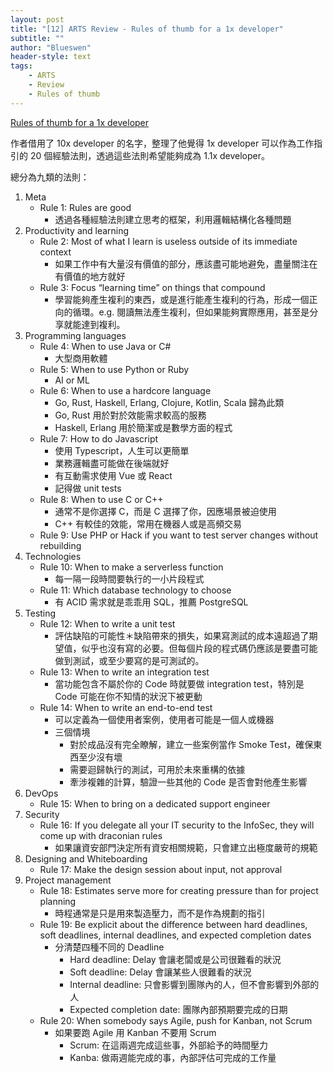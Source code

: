 ```yaml
---
layout: post
title: "[12] ARTS Review - Rules of thumb for a 1x developer"
subtitle: ""
author: "Blueswen"
header-style: text
tags:
    - ARTS
    - Review
    - Rules of thumb
---
```


[Rules of thumb for a 1x developer](https://muldoon.cloud/programming/2020/04/17/programming-rules-thumb.html#rule-6-when-to-use-a-hardcore-language)

作者借用了 10x developer 的名字，整理了他覺得 1x developer 可以作為工作指引的 20 個經驗法則，透過這些法則希望能夠成為 1.1x developer。

總分為九類的法則：

1. Meta
   - Rule 1: Rules are good
     - 透過各種經驗法則建立思考的框架，利用邏輯結構化各種問題
2. Productivity and learning
   - Rule 2: Most of what I learn is useless outside of its immediate context
     - 如果工作中有大量沒有價值的部分，應該盡可能地避免，盡量關注在有價值的地方就好
   - Rule 3: Focus “learning time” on things that compound
     - 學習能夠產生複利的東西，或是進行能產生複利的行為，形成一個正向的循環。e.g. 閱讀無法產生複利，但如果能夠實際應用，甚至是分享就能達到複利。
3. Programming languages
   - Rule 4: When to use Java or C#
     - 大型商用軟體
   - Rule 5: When to use Python or Ruby
     - AI or ML
   - Rule 6: When to use a hardcore language
     - Go, Rust, Haskell, Erlang, Clojure, Kotlin, Scala 歸為此類
     - Go, Rust 用於對於效能需求較高的服務
     - Haskell, Erlang 用於簡潔或是數學方面的程式
   - Rule 7: How to do Javascript
     - 使用 Typescript，人生可以更簡單
     - 業務邏輯盡可能做在後端就好
     - 有互動需求使用 Vue 或 React
     - 記得做 unit tests
   - Rule 8: When to use C or C++
     - 通常不是你選擇 C，而是 C 選擇了你，因應場景被迫使用
     - C++ 有較佳的效能，常用在機器人或是高頻交易
   - Rule 9: Use PHP or Hack if you want to test server changes without rebuilding
4. Technologies
   - Rule 10: When to make a serverless function
     - 每一隔一段時間要執行的一小片段程式
   - Rule 11: Which database technology to choose
     - 有 ACID 需求就是乖乖用 SQL，推薦 PostgreSQL
5. Testing
   - Rule 12: When to write a unit test
     - 評估缺陷的可能性＊缺陷帶來的損失，如果寫測試的成本遠超過了期望值，似乎也沒有寫的必要。但每個片段的程式碼仍應該是要盡可能做到測試，或至少要寫的是可測試的。
   - Rule 13: When to write an integration test
     - 當功能包含不屬於你的 Code 時就要做 integration test，特別是 Code 可能在你不知情的狀況下被更動
   - Rule 14: When to write an end-to-end test
     - 可以定義為一個使用者案例，使用者可能是一個人或機器
     - 三個情境
       - 對於成品沒有完全瞭解，建立一些案例當作 Smoke Test，確保東西至少沒有壞
       - 需要迴歸執行的測試，可用於未來重構的依據
       - 牽涉複雜的計算，驗證一些其他的 Code 是否會對他產生影響
6. DevOps
   - Rule 15: When to bring on a dedicated support engineer
7. Security
   - Rule 16: If you delegate all your IT security to the InfoSec, they will come up with draconian rules
     - 如果讓資安部門決定所有資安相關規範，只會建立出極度嚴苛的規範
8. Designing and Whiteboarding
   - Rule 17: Make the design session about input, not approval
9. Project management
   - Rule 18: Estimates serve more for creating pressure than for project planning
     - 時程通常是只是用來製造壓力，而不是作為規劃的指引
   - Rule 19: Be explicit about the difference between hard deadlines, soft deadlines, internal deadlines, and expected completion dates
     - 分清楚四種不同的 Deadline
       - Hard deadline: Delay 會讓老闆或是公司很難看的狀況
       - Soft deadline: Delay 會讓某些人很難看的狀況
       - Internal deadline: 只會影響到團隊內的人，但不會影響到外部的人
       - Expected completion date: 團隊內部預期要完成的日期
   - Rule 20: When somebody says Agile, push for Kanban, not Scrum
     - 如果要跑 Agile 用 Kanban 不要用 Scrum
       - Scrum: 在這兩週完成這些事，外部給予的時間壓力
       - Kanba: 做兩週能完成的事，內部評估可完成的工作量
